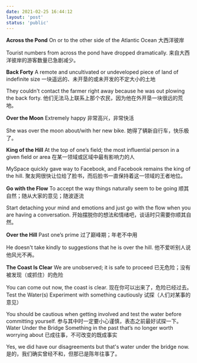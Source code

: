 ```yaml
---
date: 2021-02-25 16:44:12
layout: 'post'
status: 'public'
---
```


**Across the Pond**
On or to the other side of the Atlantic Ocean
大西洋彼岸

Tourist numbers from across the pond have dropped dramatically.
来自大西洋彼岸的游客数量已急剧减少。

**Back Forty**
A remote and uncultivated or undeveloped piece of land of indefinite size
一块遥远的、未开垦的或未开发的不定大小的土地

They couldn't contact the farmer right away because he was out plowing the back forty.
他们无法马上联系上那个农民，因为他在外开垦一块很远的荒地。

**Over the Moon**
Extremely happy
非常高兴，非常快活

She was over the moon about/with her new bike.
她得了辆新自行车，快乐极了。

**King of the Hill**
At the top of one’s field; the most influential person in a given field or area
在某一领域或区域中最有影响力的人

MySpace quickly gave way to Facebook, and Facebook remains the king of the hill.
聚友网很快让位给了脸书，而后脸书一直保持着这一领域的王者地位。

**Go with the Flow**
To accept the way things naturally seem to be going
顺其自然；随从大家的意见；随波逐流

Start detaching your mind and emotions and just go with the flow when you are having a conversation.
开始摆脱你的想法和情绪吧，谈话时只需要你顺其自然。

**Over the Hill**
Past one’s prime
过了巅峰期；年老不中用

He doesn't take kindly to suggestions that he is over the hill.
他不爱听别人说他风光不再。

**The Coast Is Clear**
We are unobserved; it is safe to proceed
已无危险；没有被发现（或抓住）的危险

You can come out now, the coast is clear.
现在你可以出来了，危险已经过去。
Test the Water(s)
Experiment with something cautiously
试探（人们对某事的意见）

You should be cautious when getting involved and test the water before committing yourself.
参与其中时一定要小心谨慎，表态之前最好试探一下。
Water Under the Bridge
Something in the past that’s no longer worth worrying about
已成往事，不可改变的既成事实

Yes, we did have our disagreements but that's water under the bridge now.
是的，我们确实曾经不和，但那已是陈年往事了。